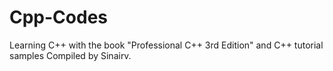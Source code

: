 # Cpp-Codes

Learning C++ with the book "Professional C++ 3rd Edition" and C++ tutorial samples 
Compiled by Sinairv.
